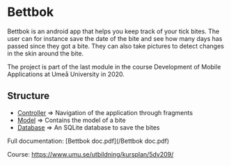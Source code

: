 # Bettbok

Bettbok is an android app that helps you keep track of your tick bites. The user can for instance save the date of the bite and see how many days has passed since they got a bite. They can also take pictures to detect changes in the skin around the bite.

The project is part of the last module in the course Development of Mobile Applications at Umeå University in 2020.

## Structure
* [Controller](./app/src/main/java/se/umu/saha5924/bettbok/controller) => Navigation of the application through fragments
* [Model](./app/src/main/java/se/umu/saha5924/bettbok/model) => Contains the model of a bite
* [Database](./app/src/main/java/se/umu/saha5924/bettbok/database) => An SQLite database to save the bites

Full documentation: [Bettbok doc.pdf](/Bettbok doc.pdf)

Course: https://www.umu.se/utbildning/kursplan/5dv209/
